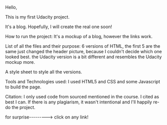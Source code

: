 Hello, 

This is my first Udacity project.

It's a blog. Hopefully, I will create the real one soon!

How to run the project:
It's a mockup of a blog, however the links work. 

List of all the files and their purpose:
6 versions of HTML, the first 5 are the same just changed the header picture, because I couldn't decide which one looked best.
the Udacity version is a bit different and resembles the Udacity mockup more. 

A style sheet to style all the versions. 

Tools and Technologies used:
I used HTML5 and CSS and some Javascript to build the page. 

Citation:
I only used code from sourced mentioned in the course. 
I cited as best I can. If there is any plagiarism, it wasn't intentional and I'll happily re-do the project. 


for surprise---------> click on any link! 
